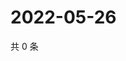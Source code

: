 # 2022-05-26

共 0 条

<!-- BEGIN WEIBO -->
<!-- 最后更新时间 Thu May 26 2022 14:21:24 GMT+0800 (China Standard Time) -->

<!-- END WEIBO -->
